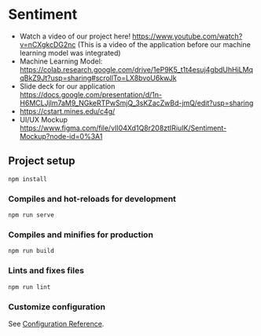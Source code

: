 # Sentiment
- Watch a video of our project here! https://www.youtube.com/watch?v=nCXgkcDG2nc (This is a video of the application before our machine learning model was integrated)
- Machine Learning Model: https://colab.research.google.com/drive/1eP9K5_t1t4esuj4gbdUhHiLMqqBkZ9Jt?usp=sharing#scrollTo=LX8bvoU6kwJk
- Slide deck for our application https://docs.google.com/presentation/d/1n-H6MCLJjlm7aM9_NGkeRTPwSmjQ_3sKZacZwBd-jmQ/edit?usp=sharing
- https://cstart.mines.edu/c4g/
- UI/UX Mockup https://www.figma.com/file/vII04Xd1Q8r208ztIRiuIK/Sentiment-Mockup?node-id=0%3A1

## Project setup
```
npm install
```

### Compiles and hot-reloads for development
```
npm run serve
```

### Compiles and minifies for production
```
npm run build
```

### Lints and fixes files
```
npm run lint
```

### Customize configuration
See [Configuration Reference](https://cli.vuejs.org/config/).
